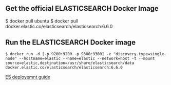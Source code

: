 #

## Get the official ELASTICSEARCH Docker Image

$ docker pull ubuntu
$ docker pull docker.elastic.co/elasticsearch/elasticsearch:6.6.0

## Run the ELASTICSEARCH Docker image

`$ docker run -d [-p 9200:9200 -p 9300:9300] -e "discovery.type=single-node" --hostname=elastic --name=elastic --network=host -t --mount source=elastic,destination=/usr/share/elasticsearch/data docker.elastic.co/elasticsearch/elasticsearch:6.6.0`

[ES deployemnt guide](https://www.elastic.co/guide/en/elasticsearch/reference/current/index.html)

